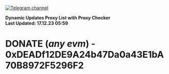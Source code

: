 [![Telegram channel](https://img.shields.io/endpoint?url=https://runkit.io/damiankrawczyk/telegram-badge/branches/master?url=https://t.me/n4z4v0d)](https://t.me/n4z4v0d) 

**Dynamic Updates Proxy List with Proxy Checker**  
**Last Updated: 17.12.23 05:59**

# DONATE (_any evm_) - 0xDEADf12DE9A24b47Da0a43E1bA70B8972F5296F2
